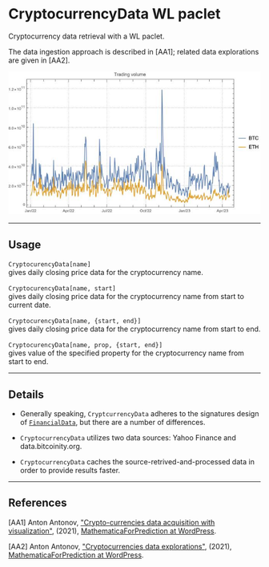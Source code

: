 # CryptocurrencyData WL paclet

Cryptocurrency data retrieval with a WL paclet.

The data ingestion approach is described in [AA1]; 
related data explorations are given in [AA2].

![](./Documentation/Diagrams/BTC-ETH-trading-volume.jpeg)

-----

## Usage

`CryptocurencyData[name]`   
gives daily closing price data for the cryptocurrency name.

`CryptocurencyData[name, start]`   
gives daily closing price data for the cryptocurrency name from start to current date.

`CryptocurencyData[name, {start, end}]`   
gives daily closing price data for the cryptocurrency name from start to end.

`CryptocurencyData[name, prop, {start, end}]`   
gives value of the specified property for the cryptocurrency name from start to end.

-----

## Details

- Generally speaking, `CryptcurrencyData` adheres to the signatures design of 
[`FinancialData`](https://reference.wolfram.com/language/ref/FinancialData.html), 
but there are a number of differences.

- `CryptocurrencyData` utilizes two data sources: Yahoo Finance and data.bitcoinity.org.

- `CryptocurrencyData` caches the source-retrived-and-processed data in order to provide results faster.

-----

## References

[AA1] Anton Antonov, 
["Crypto-currencies data acquisition with visualization"](https://mathematicaforprediction.wordpress.com/2021/06/19/crypto-currencies-data-acquisition-with-visualization/), 
(2021), 
[MathematicaForPrediction at WordPress](https://mathematicaforprediction.wordpress.com).

[AA2] Anton Antonov, 
["Cryptocurrencies data explorations"](https://mathematicaforprediction.wordpress.com/2021/06/22/cryptocurrencies-data-explorations/), 
(2021),
[MathematicaForPrediction at WordPress](https://mathematicaforprediction.wordpress.com).
